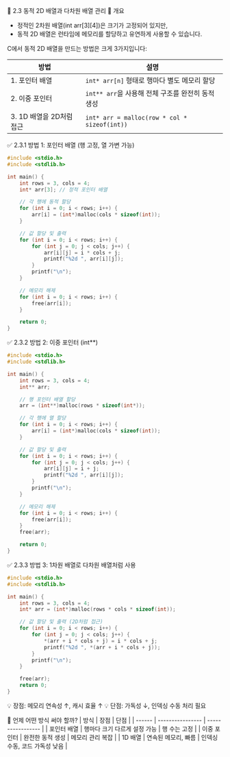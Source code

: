 🔹 2.3 동적 2D 배열과 다차원 배열 관리
📌 개요

* 정적인 2차원 배열(int arr[3][4])은 크기가 고정되어 있지만,
* 동적 2D 배열은 런타임에 메모리를 할당하고 유연하게 사용할 수 있습니다.

C에서 동적 2D 배열을 만드는 방법은 크게 3가지입니다:

| 방법                | 설명                                           |
| ----------------- | -------------------------------------------- |
| 1. 포인터 배열         | `int* arr[n]` 형태로 행마다 별도 메모리 할당              |
| 2. 이중 포인터         | `int** arr`을 사용해 전체 구조를 완전히 동적 생성            |
| 3. 1D 배열을 2D처럼 접근 | `int* arr = malloc(row * col * sizeof(int))` |

✅ 2.3.1 방법 1: 포인터 배열 (행 고정, 열 가변 가능)
```C
#include <stdio.h>
#include <stdlib.h>

int main() {
    int rows = 3, cols = 4;
    int* arr[3]; // 정적 포인터 배열

    // 각 행에 동적 할당
    for (int i = 0; i < rows; i++) {
        arr[i] = (int*)malloc(cols * sizeof(int));
    }

    // 값 할당 및 출력
    for (int i = 0; i < rows; i++) {
        for (int j = 0; j < cols; j++) {
            arr[i][j] = i * cols + j;
            printf("%2d ", arr[i][j]);
        }
        printf("\n");
    }

    // 메모리 해제
    for (int i = 0; i < rows; i++) {
        free(arr[i]);
    }

    return 0;
}
```
✅ 2.3.2 방법 2: 이중 포인터 (int**)
```C
#include <stdio.h>
#include <stdlib.h>

int main() {
    int rows = 3, cols = 4;
    int** arr;

    // 행 포인터 배열 할당
    arr = (int**)malloc(rows * sizeof(int*));

    // 각 행에 열 할당
    for (int i = 0; i < rows; i++) {
        arr[i] = (int*)malloc(cols * sizeof(int));
    }

    // 값 할당 및 출력
    for (int i = 0; i < rows; i++) {
        for (int j = 0; j < cols; j++) {
            arr[i][j] = i + j;
            printf("%2d ", arr[i][j]);
        }
        printf("\n");
    }

    // 메모리 해제
    for (int i = 0; i < rows; i++) {
        free(arr[i]);
    }
    free(arr);

    return 0;
}
```
✅ 2.3.3 방법 3: 1차원 배열로 다차원 배열처럼 사용
```C
#include <stdio.h>
#include <stdlib.h>

int main() {
    int rows = 3, cols = 4;
    int* arr = (int*)malloc(rows * cols * sizeof(int));

    // 값 할당 및 출력 (2D처럼 접근)
    for (int i = 0; i < rows; i++) {
        for (int j = 0; j < cols; j++) {
            *(arr + i * cols + j) = i * cols + j;
            printf("%2d ", *(arr + i * cols + j));
        }
        printf("\n");
    }

    free(arr);
    return 0;
}
```

💡 장점: 메모리 연속성 ↑, 캐시 효율 ↑
💡 단점: 가독성 ↓, 인덱싱 수동 처리 필요

🧠 언제 어떤 방식 써야 할까?
| 방식     | 장점               | 단점                |
| ------ | ---------------- | ----------------- |
| 포인터 배열 | 행마다 크기 다르게 설정 가능 | 행 수는 고정           |
| 이중 포인터 | 완전한 동적 생성        | 메모리 관리 복잡         |
| 1D 배열  | 연속된 메모리, 빠름      | 인덱싱 수동, 코드 가독성 낮음 |
